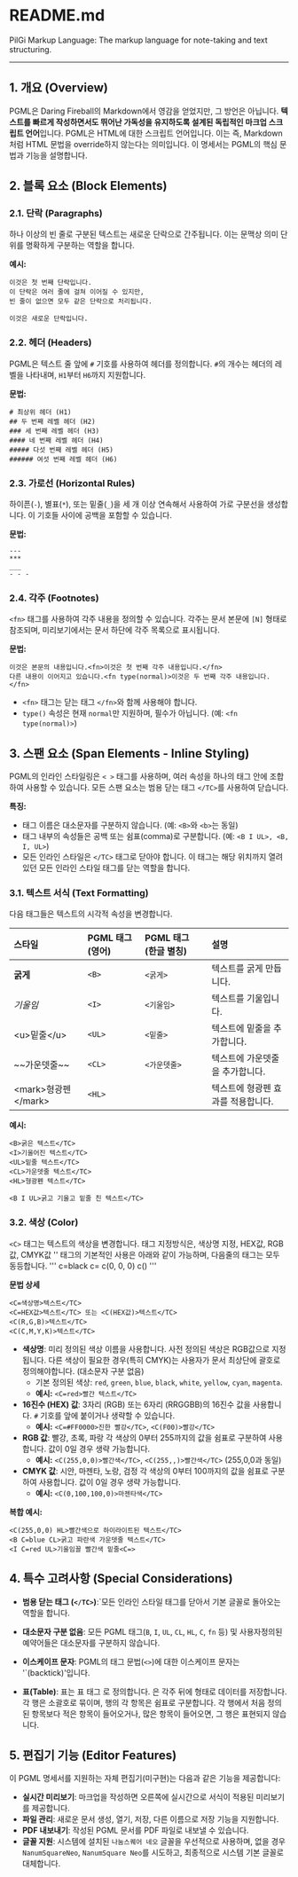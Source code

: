 # README.md
PilGi Markup Language: The markup language for note-taking and text structuring.

---
## 1\. 개요 (Overview)

PGML은 Daring Fireball의 Markdown에서 영감을 얻었지만, 그 방언은 아닙니다.
**텍스트를 빠르게 작성하면서도 뛰어난 가독성을 유지하도록 설계된 독립적인 마크업  스크립트 언어**입니다. 
PGML은 HTML에 대한 스크립트 언어입니다. 이는 즉, Markdown처럼 HTML 문법을 override하지 않는다는 의미입니다. 
이 명세서는 PGML의 핵심 문법과 기능을 설명합니다.

## 2\. 블록 요소 (Block Elements)

### 2.1. 단락 (Paragraphs)

하나 이상의 빈 줄로 구분된 텍스트는 새로운 단락으로 간주됩니다. 이는 문맥상 의미 단위를 명확하게 구분하는 역할을 합니다.

**예시:**

```
이것은 첫 번째 단락입니다.
이 단락은 여러 줄에 걸쳐 이어질 수 있지만,
빈 줄이 없으면 모두 같은 단락으로 처리됩니다.

이것은 새로운 단락입니다.
```

### 2.2. 헤더 (Headers)

PGML은 텍스트 줄 앞에 `#` 기호를 사용하여 헤더를 정의합니다. `#`의 개수는 헤더의 레벨을 나타내며, `H1`부터 `H6`까지 지원합니다.

**문법:**

```
# 최상위 헤더 (H1)
## 두 번째 레벨 헤더 (H2)
### 세 번째 레벨 헤더 (H3)
#### 네 번째 레벨 헤더 (H4)
##### 다섯 번째 레벨 헤더 (H5)
###### 여섯 번째 레벨 헤더 (H6)
```

### 2.3. 가로선 (Horizontal Rules)

하이픈(`-`), 별표(`*`), 또는 밑줄(`_`)을 세 개 이상 연속해서 사용하여 가로 구분선을 생성합니다. 이 기호들 사이에 공백을 포함할 수 있습니다.

**문법:**

```
---
***
___
- - -
```

### 2.4. 각주 (Footnotes)

`<fn>` 태그를 사용하여 각주 내용을 정의할 수 있습니다. 각주는 문서 본문에 `[N]` 형태로 참조되며, 미리보기에서는 문서 하단에 각주 목록으로 표시됩니다.

**문법:**

```
이것은 본문의 내용입니다.<fn>이것은 첫 번째 각주 내용입니다.</fn>
다른 내용이 이어지고 있습니다.<fn type(normal)>이것은 두 번째 각주 내용입니다.</fn>
```

  - `<fn>` 태그는 닫는 태그 `</fn>`와 함께 사용해야 합니다.
  - `type()` 속성은 현재 `normal`만 지원하며, 필수가 아닙니다. (예: `<fn type(normal)>`)

## 3\. 스팬 요소 (Span Elements - Inline Styling)

PGML의 인라인 스타일링은 `< >` 태그를 사용하며, 여러 속성을 하나의 태그 안에 조합하여 사용할 수 있습니다. 모든 스팬 요소는 범용 닫는 태그 `</TC>`를 사용하여 닫습니다.

**특징:**

  * 태그 이름은 대소문자를 구분하지 않습니다. (예: `<B>`와 `<b>`는 동일)
  * 태그 내부의 속성들은 공백 또는 쉼표(comma)로 구분합니다. (예: `<B I UL>, <B, I, UL>`)
  * 모든 인라인 스타일은 `</TC>` 태그로 닫아야 합니다. 이 태그는 해당 위치까지 열려 있던 모든 인라인 스타일 태그를 닫는 역할을 합니다.

### 3.1. 텍스트 서식 (Text Formatting)

다음 태그들은 텍스트의 시각적 속성을 변경합니다.

| 스타일      | PGML 태그 (영어) | PGML 태그 (한글 별칭) | 설명                   |
| :---------- | :--------------- | :-------------------- | :--------------------- |
| **굵게** | `<B>`            | `<굵게>`              | 텍스트를 굵게 만듭니다.    |
| *기울임* | `<I>`            | `<기울임>`            | 텍스트를 기울입니다.     |
| \<u\>밑줄\</u\>  | `<UL>`           | `<밑줄>`              | 텍스트에 밑줄을 추가합니다. |
| \~\~가운뎃줄\~\~ | `<CL>`           | `<가운뎃줄>`          | 텍스트에 가운뎃줄을 추가합니다. |
| \<mark\>형광펜\</mark\> | `<HL>`           |                       | 텍스트에 형광펜 효과를 적용합니다. |

**예시:**

```
<B>굵은 텍스트</TC>
<I>기울어진 텍스트</TC>
<UL>밑줄 텍스트</TC>
<CL>가운뎃줄 텍스트</TC>
<HL>형광펜 텍스트</TC>

<B I UL>굵고 기울고 밑줄 친 텍스트</TC>
```

### 3.2. 색상 (Color)

`<C>` 태그는 텍스트의 색상을 변경합니다. 태그 지정방식은, 색상명 지정, HEX값, RGB값, CMYK값
'<C>' 태그의 기본적인 사용은 아래와 같이 가능하며, 다음줄의 <C> 태그는 모두 동등합니다.
'''
c=black     c=     c(0, 0, 0)     c()
'''


**문법 상세**

```
<C=색상명>텍스트</TC>
<C=HEX값>텍스트</TC> 또는 <C(HEX값)>텍스트</TC>
<C(R,G,B)>텍스트</TC>
<C(C,M,Y,K)>텍스트</TC>
```

  * **색상명**: 미리 정의된 색상 이름을 사용합니다. 사전 정의된 색상은 RGB값으로 지정됩니다. 다른 색상이 필요한 경우(특히 CMYK)는 사용자가 문서 최상단에 괄호로 정의해야합니다.   (대소문자 구분 없음)
      * 기본 정의된 색상: `red`, `green`, `blue`, `black`, `white`, `yellow`, `cyan`, `magenta`.
      * **예시:** `<C=red>빨간 텍스트</TC>`
  * **16진수 (HEX) 값**: 3자리 (RGB) 또는 6자리 (RRGGBB)의 16진수 값을 사용합니다.  `#` 기호를 앞에 붙이거나 생략할 수 있습니다.
      * **예시:** `<C=#FF0000>진한 빨강</TC>`, `<C(F00)>빨강</TC>`
  * **RGB 값**: 빨강, 초록, 파랑 각 색상의 0부터 255까지의 값을 쉼표로 구분하여 사용합니다. 값이 0일 경우 생략 가능합니다.
      * **예시:** `<C(255,0,0)>빨간색</TC>`, `<C(255,,)>빨간색</TC>` (255,0,0과 동일)
  * **CMYK 값**: 시안, 마젠타, 노랑, 검정 각 색상의 0부터 100까지의 값을 쉼표로 구분하여 사용합니다. 값이 0일 경우 생략 가능합니다.
      * **예시:** `<C(0,100,100,0)>마젠타색</TC>`

**복합 예시:**

```
<C(255,0,0) HL>빨간색으로 하이라이트된 텍스트</TC>
<B C=blue CL>굵고 파란색 가운뎃줄 텍스트</TC>
<I C=red UL>기울임꼴 빨간색 밑줄<C=>   
```

## 4\. 특수 고려사항 (Special Considerations)

  * **범용 닫는 태그 (`</TC>`)**:`모든 인라인 스타일 태그를 닫아서 기본 글꼴로 돌아오는 역할을 합니다.
  
  * **대소문자 구분 없음**: 모든 PGML 태그(`B`, `I`, `UL`, `CL`, `HL`, `C`, `fn` 등) 및 사용자정의된 예약어들은 대소문자를 구분하지 않습니다.
  
  * **이스케이프 문자**: PGML의 태그 문법(`<>`)에 대한 이스케이프 문자는 '`(backtick)'입니다.
  
  * **표(Table)**: 표는 표 태그 <TBL>로 정의합니다. <TBL>은 각주 뒤에 <TB></TB> 형태로 데이터를 저장합니다.
  각 행은 소괄호로 묶이며, 행의 각 항목은 쉼표로 구분합니다. 각 행에서 처음 정의된 항목보다 적은 항목이 들어오거나, 많은 항목이 들어오면, 그 행은 표현되지 않습니다. 

## 5\. 편집기 기능 (Editor Features)

이 PGML 명세서를 지원하는 자체 편집기(미구현)는 다음과 같은 기능을 제공합니다:

  * **실시간 미리보기**: 마크업을 작성하면 오른쪽에 실시간으로 서식이 적용된 미리보기를 제공합니다.
  * **파일 관리**: 새로운 문서 생성, 열기, 저장, 다른 이름으로 저장 기능을 지원합니다.
  * **PDF 내보내기**: 작성된 PGML 문서를 PDF 파일로 내보낼 수 있습니다.
  * **글꼴 지원**: 시스템에 설치된 `나눔스퀘어 네오` 글꼴을 우선적으로 사용하며, 없을 경우 `NanumSquareNeo`, `NanumSquare Neo`를 시도하고, 최종적으로 시스템 기본 글꼴로 대체합니다.
